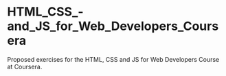 # HTML_CSS_-and_JS_for_Web_Developers_Coursera
Proposed exercises for the HTML, CSS and JS for Web Developers Course at Coursera.
